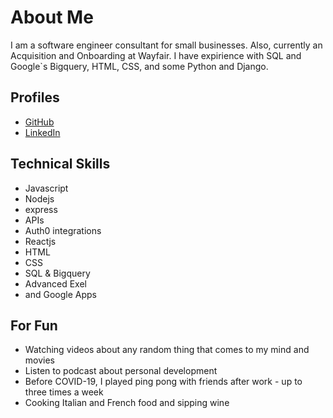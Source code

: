 # About Me

I am a software engineer consultant for small businesses. Also, currently an Acquisition and Onboarding at Wayfair. I have expirience with SQL and Google`s Bigquery, HTML, CSS, and some Python and Django. 

## Profiles

* [GitHub](https://github.com/erick-pacheco/)
* [LinkedIn](https://www.linkedin.com/in/erick-p/)

## Technical Skills

* Javascript
* Nodejs 
* express 
* APIs
* Auth0 integrations
* Reactjs
* HTML 
* CSS 
* SQL & Bigquery
* Advanced Exel
* and Google Apps

## For Fun

* Watching videos about any random thing that comes to my mind and movies
* Listen to podcast about personal development 
* Before COVID-19, I played ping pong with friends after work - up to three times a week
* Cooking Italian and French food and sipping wine
